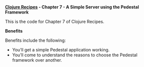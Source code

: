 **[Clojure Recipes](https://github.com/juliangamble/clojure-recipes) - Chapter 7 - A Simple Server using the Pedestal Framework**

This is the code for Chapter 7 of Clojure Recipes. 

**Benefits**

Benefits include the following:

* You’ll get a simple Pedestal application working.
* You’ll come to understand the reasons to choose the Pedestal framework over another.

